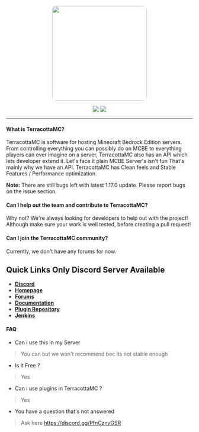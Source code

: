 <p align="center">
  <img width="256" style="border-radius:10px;" height="256" src="https://media.discordapp.net/attachments/871294402469978112/880118670590902302/Terracotta.png">


<div align="center">
    <a href="https://discord.gg/PfnCznyGSR"><img src="https://img.shields.io/discord/871293480343834625?style=flat-square"/></a>
    <a href="add website here if you made"><img src="https://img.shields.io/badge/website-online-orange?style=flat-square"/></a>
</div>
<hr/>

#### What is TerracottaMC?

TerracottaMC is software for hosting Minecraft Bedrock Edition servers. From controlling everything you can possibly do on MCBE to everything players can ever imagine on a server, TerracottaMC also has an API which lets developer extend it. Let's face it plain MCBE Server's isn't fun That's mainly why we have an API. TerracottaMC has Clean feels and Stable Features / Performance optimization.


**Note:** There are still bugs left with latest 1.17.0 update. Please report bugs on the issue section.

#### Can I help out the team and contribute to TerracottaMC?

Why not? We're always looking for developers to help out with the project! Although make sure your work is well tested, before creating a pull request!

#### Can I join the TerracottaMC community?

Currently, we don't have any forums for now.

## Quick Links Only Discord Server Available

* __[Discord](https://discord.gg/PfnCznyGSR)__
* __[Homepage](N/A)__
* __[Forums](N/A)__
* __[Documentation](N/A)__
* __[Plugin Repository](N/A)__
* __[Jenkins](N/A)__

#### FAQ


- Can i use this in my Server
> You can but we won't recommend bec its not stable enough

- Is it Free ?
> Yes

- Can i use plugins in TerracottaMC ?
> Yes

- You have a question that's not answered
> Ask here https://discord.gg/PfnCznyGSR
